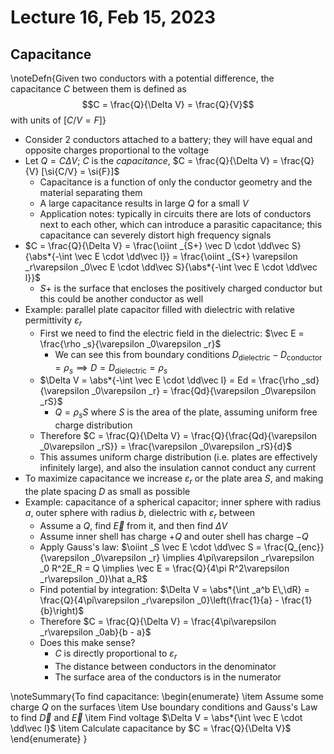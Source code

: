 # Lecture 16, Feb 15, 2023

## Capacitance

\noteDefn{Given two conductors with a potential difference, the capacitance $C$ between them is defined as $$C = \frac{Q}{\Delta V} = \frac{Q}{V}$$ with units of $[\si{C/V} = \si{F}]$}

* Consider 2 conductors attached to a battery; they will have equal and opposite charges proportional to the voltage
* Let $Q = C\Delta V$; $C$ is the *capacitance*, $C = \frac{Q}{\Delta V} = \frac{Q}{V} [\si{C/V} = \si{F}]$
	* Capacitance is a function of only the conductor geometry and the material separating them
	* A large capacitance results in large $Q$ for a small $V$
	* Application notes: typically in circuits there are lots of conductors next to each other, which can introduce a parasitic capacitance; this capacitance can severely distort high frequency signals
* $C = \frac{Q}{\Delta V} = \frac{\oiint _{S+} \vec D \cdot \dd\vec S}{\abs*{-\int \vec E \cdot \dd\vec l}} = \frac{\oiint _{S+} \varepsilon _r\varepsilon _0\vec E \cdot \dd\vec S}{\abs*{-\int \vec E \cdot \dd\vec l}}$
	* $S+$ is the surface that encloses the positively charged conductor but this could be another conductor as well
* Example: parallel plate capacitor filled with dielectric with relative permittivity $\varepsilon _r$
	* First we need to find the electric field in the dielectric: $\vec E = \frac{\rho _s}{\varepsilon _0\varepsilon _r}$
		* We can see this from boundary conditions $D_{\text{dielectric}} - D_\text{conductor} = \rho _s \implies D = D_\text{dielectric} = \rho _s$
	* $\Delta V = \abs*{-\int \vec E \cdot \dd\vec l} = Ed = \frac{\rho _sd}{\varepsilon _0\varepsilon _r} = \frac{Qd}{\varepsilon _0\varepsilon _rS}$
		* $Q = \rho _sS$ where $S$ is the area of the plate, assuming uniform free charge distribution
	* Therefore $C = \frac{Q}{\Delta V} = \frac{Q}{\frac{Qd}{\varepsilon _0\varepsilon _rS}} = \frac{\varepsilon _0\varepsilon _rS}{d}$
	* This assumes uniform charge distribution (i.e. plates are effectively infinitely large), and also the insulation cannot conduct any current
* To maximize capacitance we increase $\varepsilon _r$ or the plate area $S$, and making the plate spacing $D$ as small as possible
* Example: capacitance of a spherical capacitor; inner sphere with radius $a$, outer sphere with radius $b$, dielectric with $\varepsilon _r$ between
	* Assume a $Q$, find $\vec E$ from it, and then find $\Delta V$
	* Assume inner shell has charge $+Q$ and outer shell has charge $-Q$
	* Apply Gauss's law: $\oiint _S \vec E \cdot \dd\vec S = \frac{Q_{enc}}{\varepsilon _0\varepsilon _r} \implies 4\pi\varepsilon _r\varepsilon _0 R^2E_R = Q \implies \vec E = \frac{Q}{4\pi R^2\varepsilon _r\varepsilon _0}\hat a_R$
	* Find potential by integration: $\Delta V = \abs*{\int _a^b E\,\dR} = \frac{Q}{4\pi\varepsilon _r\varepsilon _0}\left(\frac{1}{a} - \frac{1}{b}\right)$
	* Therefore $C = \frac{Q}{\Delta V} = \frac{4\pi\varepsilon _r\varepsilon _0ab}{b - a}$
	* Does this make sense?
		* $C$ is directly proportional to $\varepsilon _r$
		* The distance between conductors in the denominator
		* The surface area of the conductors is in the numerator

\noteSummary{To find capacitance:
\begin{enumerate}
	\item Assume some charge $Q$ on the surfaces
	\item Use boundary conditions and Gauss's Law to find $\vec D$ and $\vec E$
	\item Find voltage $\Delta V = \abs*{\int \vec E \cdot \dd\vec l}$
	\item Calculate capacitance by $C = \frac{Q}{\Delta V}$
\end{enumerate}
}


